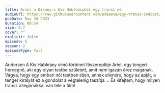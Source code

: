 ```yaml
---
title: Ariel a Disney-s Kis Hableányból egy transz nő
audioUrl: https://raw.githubusercontent.com/adeeena/egy-transz-podcast/main/public/audio/etpc_S2E05.mp3
pubDate: May 30 2023
duration: 00:54
size: 0.7
cover: ""
explicit: false
episode: 5
season: 2
episodeType: full
---
```


Andersen A Kis Hableány című történet főszereplője Ariel, egy tengeri hercegnő, aki egy olyan testbe született, amit nem igazán érez magának. Vágya, hogy egy emberi női testben éljen, annak ellenére, hogy az apját, a tenger királyát ez a gondolat a végtelenig taszítja. .. És kifejtem, hogy milyen transz allegóriákkal van tele a film!
